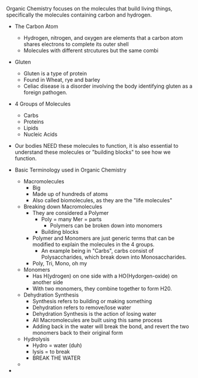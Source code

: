 Organic Chemistry focuses on the molecules that build living things, specifically the molecules containing carbon and hydrogen. 

- The Carbon Atom 
	- Hydrogen, nitrogen, and oxygen are elements that a carbon atom shares electrons to complete its outer shell
	- Molecules with different strcutures but the same combi

- Gluten
	- Gluten is a type of protein
	- Found in Wheat, rye and barley 
	- Celiac disease is a disorder involving the body identifying gluten as a foreign pathogen. 
- 4 Groups of Molecules
	- Carbs
	- Proteins
	- Lipids
	- Nucleic Acids

- Our bodies NEED these molecules to function, it is also essential to understand these molecules or "building blocks" to see how we function.

- Basic Terminology used in Organic Chemistry
	- Macromolecules 
		- Big 
		- Made up of hundreds of atoms
		- Also called biomolecules, as they are the "life molecules"
	- Breaking down Macromolecules
		- They are considered a Polymer 
			- Poly = many Mer = parts 
				- Polymers can be broken down into monomers
			- Building blocks 
		- Polymer and Monomers are just generic terms that can be modified to explain the molecules in the 4 groups.
			- An example being in "Carbs", carbs consist of Polysaccharides, which break down into Monosaccharides. 
		- Poly, Tri, Mono, oh my 
	- Monomers
		- Has H(ydrogen) on one side with a HO(Hydorgen-oxide) on another side
		- With two monomers, they combine together to form H20.
	- Dehydration Synthesis 
		- Synthesis refers to building or making something
		- Dehydration refers to remove/lose water
		- Dehydration Synthesis is the action of losing water
		- All Macromolecules are built using this same process
		- Adding back in the water will break the bond, and revert the two monomers back to their original form 
	- Hydrolysis
		- Hydro = water (duh)
		- lysis = to break 
		- BREAK THE WATER
	- 

- 
